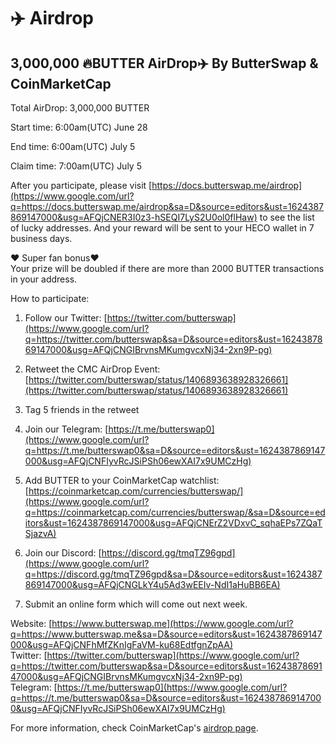 # ✈️ Airdrop

## 3,000,000 🔥BUTTER AirDrop✈️ By ButterSwap & CoinMarketCap

Total AirDrop: 3,000,000 BUTTER  
  
Start time: 6:00am\(UTC\) June 28  
  
End time: 6:00am\(UTC\) July 5  
  
Claim time: 7:00am\(UTC\) July 5  
  
After you participate, please visit [https://docs.butterswap.me/airdrop](https://www.google.com/url?q=https://docs.butterswap.me/airdrop&sa=D&source=editors&ust=1624387869147000&usg=AFQjCNER3I0z3-hSEQI7LyS2U0ol0flHaw) to see the list of lucky addresses. And your reward will be sent to your HECO wallet in 7 business days.  
  
❤️ Super fan bonus❤️  
Your prize will be doubled if there are more than 2000 BUTTER transactions in your address.  
  
  
How to participate:  
  
1. Follow our Twitter: [https://twitter.com/butterswap](https://www.google.com/url?q=https://twitter.com/butterswap&sa=D&source=editors&ust=1624387869147000&usg=AFQjCNGIBrvnsMKumgvcxNj34-2xn9P-pg)  
  
2. Retweet the CMC AirDrop Event: [https://twitter.com/butterswap/status/1406893638928326661](https://twitter.com/butterswap/status/1406893638928326661)  
  
3. Tag 5 friends in the retweet  
  
4. Join our Telegram: [https://t.me/butterswap0](https://www.google.com/url?q=https://t.me/butterswap0&sa=D&source=editors&ust=1624387869147000&usg=AFQjCNFIyvRcJSiPSh06ewXAI7x9UMCzHg)  
  
5. Add BUTTER to your CoinMarketCap watchlist: [https://coinmarketcap.com/currencies/butterswap/](https://www.google.com/url?q=https://coinmarketcap.com/currencies/butterswap/&sa=D&source=editors&ust=1624387869147000&usg=AFQjCNErZ2VDxvC_sqhaEPs7ZQaTSjazvA)  
  
6. Join our Discord: [https://discord.gg/tmqTZ96gpd](https://www.google.com/url?q=https://discord.gg/tmqTZ96gpd&sa=D&source=editors&ust=1624387869147000&usg=AFQjCNGLkY4u5Ad3wEEIv-NdI1aHuBB6EA)

7. Submit an online form which will come out next week.  
  
  
Website: [https://www.butterswap.me](https://www.google.com/url?q=https://www.butterswap.me&sa=D&source=editors&ust=1624387869147000&usg=AFQjCNFhMfZKnIgFaVM-ku68EdtfgnZpAA)  
Twitter: [https://twitter.com/butterswap](https://www.google.com/url?q=https://twitter.com/butterswap&sa=D&source=editors&ust=1624387869147000&usg=AFQjCNGIBrvnsMKumgvcxNj34-2xn9P-pg)  
Telegram: [https://t.me/butterswap0](https://www.google.com/url?q=https://t.me/butterswap0&sa=D&source=editors&ust=1624387869147000&usg=AFQjCNFIyvRcJSiPSh06ewXAI7x9UMCzHg)

For more information, check CoinMarketCap's [airdrop page](https://coinmarketcap.com/airdrop/).

